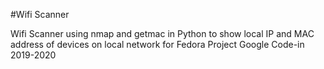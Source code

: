 #Wifi Scanner

Wifi Scanner using nmap and getmac in Python to show local IP and MAC address of devices on local network for Fedora Project Google Code-in 2019-2020
